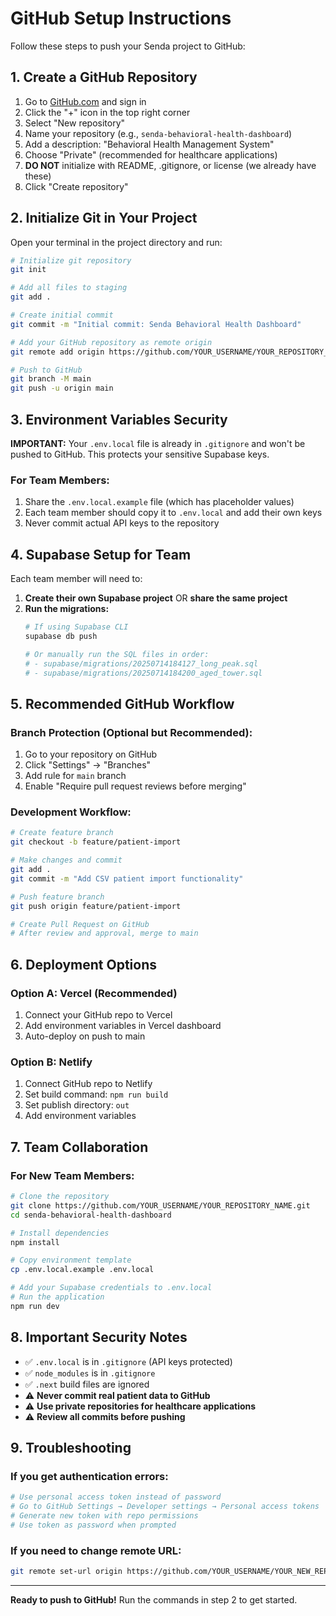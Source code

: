 # GitHub Setup Instructions

Follow these steps to push your Senda project to GitHub:

## 1. Create a GitHub Repository

1. Go to [GitHub.com](https://github.com) and sign in
2. Click the "+" icon in the top right corner
3. Select "New repository"
4. Name your repository (e.g., `senda-behavioral-health-dashboard`)
5. Add a description: "Behavioral Health Management System"
6. Choose "Private" (recommended for healthcare applications)
7. **DO NOT** initialize with README, .gitignore, or license (we already have these)
8. Click "Create repository"

## 2. Initialize Git in Your Project

Open your terminal in the project directory and run:

```bash
# Initialize git repository
git init

# Add all files to staging
git add .

# Create initial commit
git commit -m "Initial commit: Senda Behavioral Health Dashboard"

# Add your GitHub repository as remote origin
git remote add origin https://github.com/YOUR_USERNAME/YOUR_REPOSITORY_NAME.git

# Push to GitHub
git branch -M main
git push -u origin main
```

## 3. Environment Variables Security

**IMPORTANT:** Your `.env.local` file is already in `.gitignore` and won't be pushed to GitHub. This protects your sensitive Supabase keys.

### For Team Members:
1. Share the `.env.local.example` file (which has placeholder values)
2. Each team member should copy it to `.env.local` and add their own keys
3. Never commit actual API keys to the repository

## 4. Supabase Setup for Team

Each team member will need to:

1. **Create their own Supabase project** OR **share the same project**
2. **Run the migrations:**
   ```bash
   # If using Supabase CLI
   supabase db push
   
   # Or manually run the SQL files in order:
   # - supabase/migrations/20250714184127_long_peak.sql
   # - supabase/migrations/20250714184200_aged_tower.sql
   ```

## 5. Recommended GitHub Workflow

### Branch Protection (Optional but Recommended):
1. Go to your repository on GitHub
2. Click "Settings" → "Branches"
3. Add rule for `main` branch
4. Enable "Require pull request reviews before merging"

### Development Workflow:
```bash
# Create feature branch
git checkout -b feature/patient-import

# Make changes and commit
git add .
git commit -m "Add CSV patient import functionality"

# Push feature branch
git push origin feature/patient-import

# Create Pull Request on GitHub
# After review and approval, merge to main
```

## 6. Deployment Options

### Option A: Vercel (Recommended)
1. Connect your GitHub repo to Vercel
2. Add environment variables in Vercel dashboard
3. Auto-deploy on push to main

### Option B: Netlify
1. Connect GitHub repo to Netlify
2. Set build command: `npm run build`
3. Set publish directory: `out`
4. Add environment variables

## 7. Team Collaboration

### For New Team Members:
```bash
# Clone the repository
git clone https://github.com/YOUR_USERNAME/YOUR_REPOSITORY_NAME.git
cd senda-behavioral-health-dashboard

# Install dependencies
npm install

# Copy environment template
cp .env.local.example .env.local

# Add your Supabase credentials to .env.local
# Run the application
npm run dev
```

## 8. Important Security Notes

- ✅ `.env.local` is in `.gitignore` (API keys protected)
- ✅ `node_modules` is in `.gitignore`
- ✅ `.next` build files are ignored
- ⚠️ **Never commit real patient data to GitHub**
- ⚠️ **Use private repositories for healthcare applications**
- ⚠️ **Review all commits before pushing**

## 9. Troubleshooting

### If you get authentication errors:
```bash
# Use personal access token instead of password
# Go to GitHub Settings → Developer settings → Personal access tokens
# Generate new token with repo permissions
# Use token as password when prompted
```

### If you need to change remote URL:
```bash
git remote set-url origin https://github.com/YOUR_USERNAME/YOUR_NEW_REPO_NAME.git
```

---

**Ready to push to GitHub!** Run the commands in step 2 to get started.